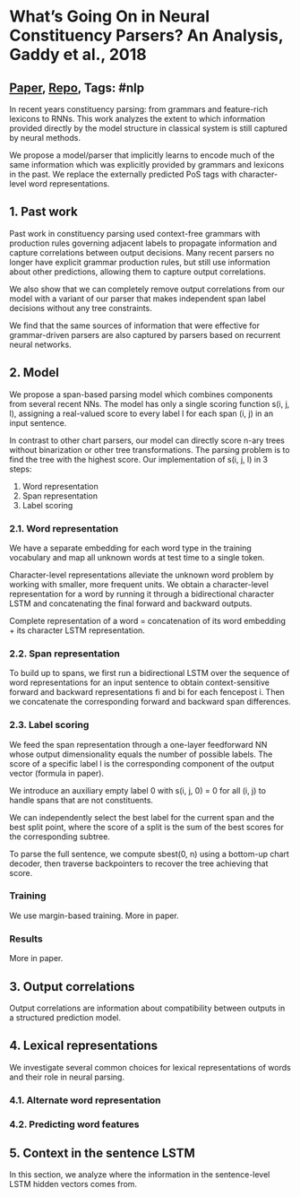 # What’s Going On in Neural Constituency Parsers? An Analysis, Gaddy et al., 2018

## [Paper](https://arxiv.org/abs/1804.07853), [Repo](https://github.com/dgaddy/parser-analysis), Tags: \#nlp


In recent years constituency parsing: from grammars and feature-rich lexicons to RNNs. This work analyzes the extent to which information provided directly by the model structure in classical system is still captured by neural methods.

We propose a model/parser that implicitly learns to encode much of the same information which was explicitly provided by grammars and lexicons in the past. We replace the externally predicted PoS tags with character-level word representations.

## 1. Past work

Past work in constituency parsing used context-free grammars with production rules governing adjacent labels to propagate information and capture correlations between output decisions. Many recent parsers no longer have
explicit grammar production rules, but still use information about other predictions, allowing them to capture output correlations.

We also show that we can completely remove output correlations from our model with a variant of our parser that makes independent span label decisions without any tree constraints.

We find that the same sources of information that were effective for grammar-driven parsers are also captured by parsers based on recurrent neural networks.

## 2. Model

We propose a span-based parsing model which combines components from several recent NNs. The model has only a single scoring function s(i, j, l), assigning a real-valued score to every label l for each span (i, j) in an input sentence.

In contrast to other chart parsers, our model can directly score n-ary trees without binarization or other tree transformations. The parsing problem is to find the tree with the highest score. Our implementation of s(i, j, l) in 3 steps:

1. Word representation
2. Span representation
3. Label scoring

### 2.1. Word representation

We have a separate embedding for each word type in the training vocabulary and map all unknown words at test time to a single <UNK> token.

Character-level representations alleviate the unknown word problem by working with smaller, more frequent units. We obtain a character-level representation for a word by running it through a bidirectional character LSTM and concatenating the final forward and backward outputs.

Complete representation of a word = concatenation of its word embedding + its character LSTM representation.

### 2.2. Span representation

To build up to spans, we first run a bidirectional LSTM over the sequence of word representations for an input sentence to obtain context-sensitive forward and backward representations fi and bi for each fencepost i. Then we concatenate the corresponding forward and backward span differences.

### 2.3. Label scoring

We feed the span representation through a one-layer feedforward NN whose output dimensionality equals the number of possible labels. The score of a specific label l is the corresponding component of the output vector (formula in paper).

We introduce an auxiliary empty label 0 with s(i, j, 0) = 0 for all (i, j) to handle spans that are not constituents.

We can independently select the best label for the current span and the best split point, where the score of a split is the sum of the best scores for the corresponding subtree.

To parse the full sentence, we compute sbest(0, n) using a bottom-up chart decoder, then traverse backpointers to recover the tree achieving that score.

### Training

We use margin-based training. More in paper.

### Results

More in paper.

## 3. Output correlations

Output correlations are information about compatibility between outputs in a structured prediction model.

## 4. Lexical representations

We investigate several common choices for lexical representations of words and their role in neural parsing.

### 4.1. Alternate word representation

### 4.2. Predicting word features

## 5. Context in the sentence LSTM

In this section, we analyze where the information in the sentence-level LSTM hidden vectors comes from.


